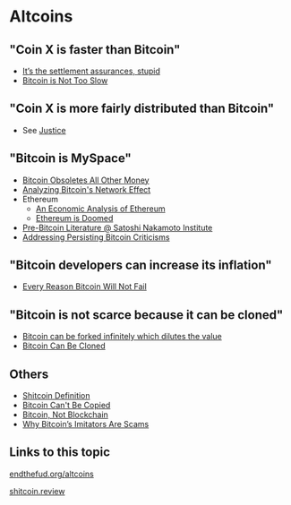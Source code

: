 # Altcoins


## "Coin X is faster than Bitcoin"
  * [It’s the settlement assurances, stupid](https://medium.com/@nic__carter/its-the-settlement-assurances-stupid-5dcd1c3f4e41)
  * [Bitcoin is Not Too Slow](https://nakamotoinstitute.org/mempool/bitcoin-is-not-too-slow/)
## "Coin X is more fairly distributed than Bitcoin"
  * See [Justice](#justice)
## "Bitcoin is MySpace"
  * [Bitcoin Obsoletes All Other Money](https://nakamotoinstitute.org/mempool/bitcoin-obsoletes-all-other-money/)
  * [Analyzing Bitcoin's Network Effect](https://www.lynalden.com/bitcoins-network-effect/)
  * Ethereum
    * [An Economic Analysis of Ethereum](https://www.lynalden.com/ethereum-analysis/)
    * [Ethereum is Doomed](https://nakamotoinstitute.org/mempool/ethereum-is-doomed/)
  * [Pre-Bitcoin Literature @ Satoshi Nakamoto Institute](https://nakamotoinstitute.org/literature/)
  * [Addressing Persisting Bitcoin Criticisms](https://www.fidelitydigitalassets.com/articles/addressing-bitcoin-criticisms)
## "Bitcoin developers can increase its inflation"
  * [Every Reason Bitcoin Will Not Fail](https://safehodl.github.io/failure/#scarcity-can-be-changed)
## "Bitcoin is not scarce because it can be cloned"
  * [Bitcoin can be forked infinitely which dilutes the value](https://safehodl.github.io/failure/#can-be-forked-infinitely)
  * [Bitcoin Can Be Cloned](https://casebitcoin.com/critiques/bitcoin-can-be-cloned)

## Others
* [Shitcoin Definition](https://github.com/libbitcoin/libbitcoin-system/wiki/Shitcoin-Definition)
* [Bitcoin Can't Be Copied](https://nakamotoinstitute.org/mempool/bitcoin-cant-be-copied/)
* [Bitcoin, Not Blockchain](https://nakamotoinstitute.org/mempool/bitcoin-not-blockchain/)
* [Why Bitcoin’s Imitators Are Scams](https://tomerstrolight.medium.com/why-bitcoins-imitators-are-scams-e38fab4c78ba)

## Links to this topic

[endthefud.org/altcoins](https://endthefud.org/altcoins)

[shitcoin.review](https://shitcoin.review)
